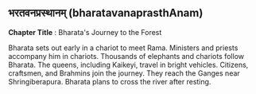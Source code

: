 ## भरतवनप्रस्थानम् (bharatavanaprasthAnam)
**Chapter Title** : Bharata's Journey to the Forest

Bharata sets out early in a chariot to meet Rama. Ministers and priests accompany him in chariots. Thousands of elephants and chariots follow Bharata. The queens, including Kaikeyi, travel in bright vehicles. Citizens, craftsmen, and Brahmins join the journey. They reach the Ganges near Shringiberapura. Bharata plans to cross the river after resting.